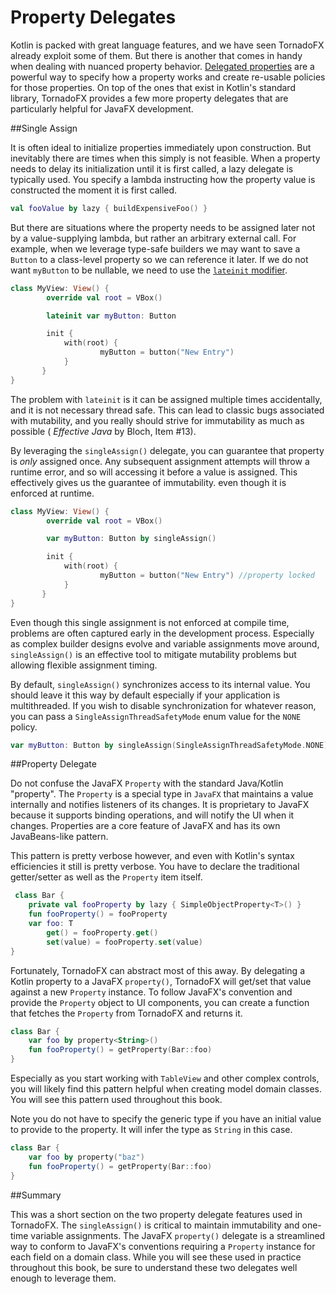 # Property Delegates

Kotlin is packed with great language features, and we have seen TornadoFX already exploit some of them. But there is another that comes in handy when dealing with nuanced property behavior. [Delegated properties](https://kotlinlang.org/docs/reference/delegated-properties.html) are a powerful way to specify how a property works and create re-usable policies for those properties. On top of the ones that exist in Kotlin's standard library, TornadoFX provides a few more property delegates that are particularly helpful for JavaFX development. 

##Single Assign 

It is often ideal to initialize properties immediately upon construction. But inevitably there are times when this simply is not feasible. When a property needs to delay its initialization until it is first called, a lazy delegate is typically used. You specify a lambda instructing how the property value is constructed the moment it is first called.

```kotlin
val fooValue by lazy { buildExpensiveFoo() }
```

But there are situations where the property needs to be assigned  later not by a value-supplying lambda, but rather an arbitrary external call. For example, when we leverage type-safe builders we may want to save a `Button` to a class-level property so we can reference it later. If we do not want `myButton` to be nullable, we need to use the [`lateinit` modifier](https://kotlinlang.org/docs/reference/properties.html#late-initialized-properties). 

```kotlin
class MyView: View() {
        override val root = VBox()

        lateinit var myButton: Button

        init {
            with(root) {
                    myButton = button("New Entry")
            }
       }
}
```

The problem with `lateinit` is it can be assigned multiple times accidentally, and it is not necessary thread safe. This can lead to classic bugs associated with mutability, and you really should strive for immutability as much as possible ( *Effective Java* by Bloch, Item #13).

By leveraging the `singleAssign()` delegate, you can guarantee that property is *only* assigned once. Any subsequent assignment attempts will throw a runtime error, and so will accessing it before a value is assigned. This effectively gives us the guarantee of immutability. even though it is enforced at runtime.

```kotlin
class MyView: View() {
        override val root = VBox()

        var myButton: Button by singleAssign()

        init {
            with(root) {
                    myButton = button("New Entry") //property locked
            }
       }
}
```

Even though this single assignment is not enforced at compile time, problems are often captured early in the development process. Especially as complex builder designs evolve and variable assignments move around, `singleAssign()` is an effective tool to mitigate mutability problems but allowing flexible assignment timing.

By default, `singleAssign()` synchronizes access to its internal value. You should leave it this way by default especially if your application is multithreaded. If you wish to disable synchronization for whatever reason, you can pass a `SingleAssignThreadSafetyMode` enum value for the `NONE` policy. 

```kotlin
var myButton: Button by singleAssign(SingleAssignThreadSafetyMode.NONE)
```

##Property Delegate

Do not confuse the JavaFX `Property` with the standard Java/Kotlin "property". The `Property` is a special type in `JavaFX` that maintains a value internally and notifies listeners of its changes. It is proprietary to JavaFX because it supports binding operations, and will notify the UI when it changes. Properties are a core feature of JavaFX and has its own JavaBeans-like pattern.

This pattern is pretty verbose however, and even with Kotlin's syntax efficiencies it still is pretty verbose. You have to declare the traditional getter/setter as well as the `Property` item itself.

```kotlin
 class Bar { 
    private val fooProperty by lazy { SimpleObjectProperty<T>() }
    fun fooProperty() = fooProperty
    var foo: T
        get() = fooProperty.get()
        set(value) = fooProperty.set(value)
}
```

Fortunately, TornadoFX can abstract most of this away. By delegating a Kotlin property to a JavaFX `property()`, TornadoFX will get/set that value against a new `Property` instance. To follow JavaFX's convention and provide the `Property` object to UI components, you can create a function that fetches the `Property` from TornadoFX and returns it.

```kotlin
class Bar {
    var foo by property<String>()
    fun fooProperty() = getProperty(Bar::foo)
}
```

Especially as you start working with `TableView` and other complex controls, you will likely find this pattern helpful when creating model domain classes. You will see this pattern used throughout this book.

Note you do not have to specify the generic type if you have an initial value to provide to the property. It will infer the type as `String` in this case.

```kotlin
class Bar {
    var foo by property("baz")
    fun fooProperty() = getProperty(Bar::foo)
}
```


##Summary

This was a short section on the two property delegate features used in TornadoFX. The `singleAssign()` is critical to maintain immutability and one-time variable assignments. The JavaFX `property()` delegate is a streamlined way to conform to JavaFX's conventions requiring a `Property` instance for each field on a domain class. While you will see these used in practice throughout this book, be sure to understand these two delegates well enough to leverage them.
